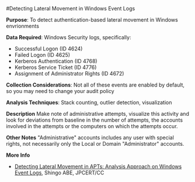 #Detecting Lateral Movement in Windows Event Logs

**Purpose**: To detect authentication-based lateral movement in Windows envrionments

**Data Required**: Windows Security logs, specifically:

* Successful Logon (ID 4624)
* Failed Logon (ID 4625)
* Kerberos Authentication (ID 4768)
* Kerberos Service Ticket (ID 4776)
* Assignment of Administrator Rights (ID 4672)

**Collection Considerations**: Not all of these events are enabled by
  default, so you may need to change your audit policy

**Analysis Techniques**: Stack counting, outlier detection, visualization

**Description**
Make note of administrative attempts, visualize this activity and look for deviations from baseline in the number of attempts, the accounts involved in the attempts or the computers on which the attempts occur.

**Other Notes**
"Administrative" accounts includes any user with special rights, not necessarily only the Local or Domain "Administrator" accounts.

**More Info**

- [Detecting Lateral Movement in APTs: Analysis Approach on Windows Event Logs](https://www.first.org/resources/papers/conf2016/FIRST-2016-105.pdf), Shingo ABE, JPCERT/CC
